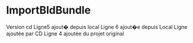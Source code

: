 # ImportBldBundle
Version cd
Ligne5 ajout� depuis local
Ligne 6 ajout�e depuis Local
Ligne ajoutée par CD
Ligne 4 ajoutée du projet original
